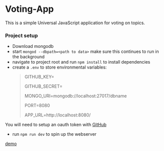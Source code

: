 # Voting-App

This is a simple Universal JavaScript application for voting on topics.

### Project setup

* Download mongodb
* start `mongod --dbpath=<path to data>`  make sure this continues to run in the background
* navigate to project root and run `npm install` to install dependencies
* create a `.env` to store environmental variables:
    > GITHUB_KEY=
    >
    > GITHUB_SECRET=
    >
    > MONGO_URI=mongodb://localhost:27017/dbname
    >
    > PORT=8080
    >
    > APP_URL=http://localhost:8080/

You will need to setup an oauth token with [GitHub](https://developer.github.com/apps/building-oauth-apps/authorizing-oauth-apps/)

* run `npm run dev` to spin up the webserver

 [demo](https://voting-app-df.herokuapp.com/)
